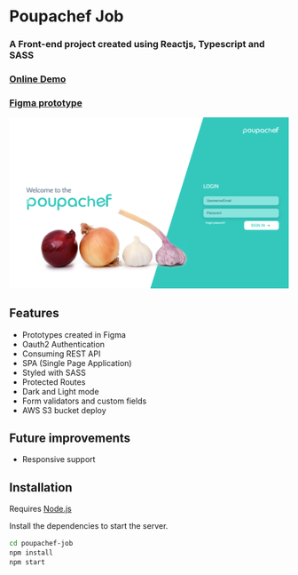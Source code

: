#  Poupachef Job
###  A Front-end project created using Reactjs, Typescript and SASS

### [Online Demo](http://gustavo-poupachef-job.s3-website-sa-east-1.amazonaws.com/)
### [Figma prototype](https://www.figma.com/file/MNG3LDaK3HiPYSigglP9Va/Poupachef?node-id=0%3A1)

![Screenshot](/src/assets/images/screenshot.png)

## Features

- Prototypes created in Figma
- Oauth2 Authentication 
- Consuming REST API
- SPA (Single Page Application)
- Styled with SASS
- Protected Routes 
- Dark and Light mode
- Form validators and custom fields
- AWS S3 bucket deploy 

## Future improvements

- Responsive support

## Installation

Requires [Node.js](https://nodejs.org/)

Install the dependencies to start the server.

```sh
cd poupachef-job
npm install
npm start
```
